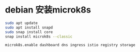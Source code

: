 # debian 安装microk8s
~~~ bash
sudo apt update
sudo apt install snapd
sudo snap install core
snap install microk8s --classic

microk8s.enable dashboard dns ingress istio registry storage
~~~
